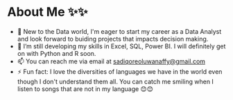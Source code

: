 # **About Me** ✨✨




- 🔭 New to the Data world, I'm eager to start my career as a Data Analyst and look forward to buiding projects that impacts decision making.
- 🌱 I’m still developing my skills in Excel, SQL, Power BI. I will definitely get on with Python and R soon.
- 📫 You can reach me via email at sadiqoreoluwanaffy@gmail.com
- ⚡ Fun fact: I love the diversities of languages we have in the world even though I don't understand them all. You can catch me smiling when I listen to songs that are not in my language 😊😊
